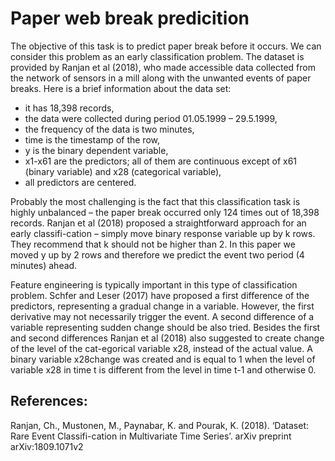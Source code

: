 # Paper web break predicition

The objective of this task is to predict paper break before it occurs. We can consider this problem as an early classification problem. The dataset is provided by Ranjan et al (2018), who made accessible data collected from the network of sensors in a mill along with the unwanted events of paper breaks. Here is a brief information about the data set:

- it has 18,398 records,
- the data were collected during period 01.05.1999 – 29.5.1999,
- the frequency of the data is two minutes,
- time is the timestamp of the row,
- y is the binary dependent variable,
- x1-x61 are the predictors; all of them are continuous except of x61 (binary variable) and x28 (categorical variable),
- all predictors are centered.

Probably the most challenging is the fact that this classification task is highly unbalanced – the paper break occurred only 124 times out of 18,398 records. Ranjan et al (2018) proposed a straightforward approach for an early classifi-cation – simply move binary response variable up by k rows. They recommend that k should not be higher than 2. In this paper we moved y up by 2 rows and therefore we predict the event two period (4 minutes) ahead.

Feature engineering is typically important in this type of classification problem. Schfer and Leser (2017) have proposed a first difference of the predictors, representing a gradual change in a variable. However, the first derivative may not necessarily trigger the event. A second difference of a variable representing sudden change should be also tried. Besides the first and second differences Ranjan et al (2018) also suggested to create change of the level of the cat-egorical variable x28, instead of the actual value. A binary variable x28change was created and is equal to 1 when the level of variable x28 in time t is different from the level in time t-1 and otherwise 0.

## References: 
Ranjan, Ch., Mustonen, M., Paynabar, K. and Pourak, K. (2018). ‘Dataset: Rare Event Classifi-cation in Multivariate Time Series’. arXiv preprint arXiv:1809.1071v2
